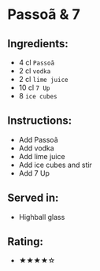 # Passoã & 7

## Ingredients:
- 4 cl `Passoã`
- 2 cl `vodka` <!-- - 0 cl `vodka` -->
- 2 cl `lime juice`
- 10 cl `7 Up` <!-- - 12 cl `7 Up` -->
- 8 `ice cubes`

## Instructions:
- Add Passoã
- Add vodka
- Add lime juice
- Add ice cubes and stir
- Add 7 Up

## Served in:
- Highball glass

## Rating:
- ★★★★☆